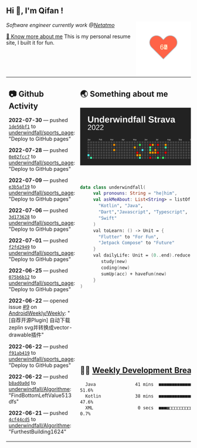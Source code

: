 <h2> Hi 👋, I'm Qifan ! </h2>
<a href="https://github.com/underwindfall/iBeats"><img align="right" width="150px" src="https://raw.githubusercontent.com/underwindfall/iBeats/main/files/heart.svg"/></a>
<p><em>Software engineer currently work @<a href="https://www.netatmo.com">Netatmo</a></em></p>
<p><a href="https://qifanyang.com/resume" target="_blank"> 🔭 Know more about me</a> This is my personal resume site, I built it for fun.</p>
<table><tr><td valign="top" rowspan="2">

 ## 📷 Github Activity
 <!-- githubActivity starts -->
  **2022-07-30** — pushed [`1de56bf1`](https://github.com/underwindfall/sports_page/commit/1de56bf1b65fa8f1ef1dbfbb745cbbe2cdd0a06d) to [underwindfall/sports_page](https://api.github.com/repos/underwindfall/sports_page): "Deploy to GitHub pages"

  **2022-07-28** — pushed [`0e02fcc7`](https://github.com/underwindfall/sports_page/commit/0e02fcc7f2844eaf463ebb47f9c7f02074839473) to [underwindfall/sports_page](https://api.github.com/repos/underwindfall/sports_page): "Deploy to GitHub pages"

  **2022-07-09** — pushed [`e3b5af19`](https://github.com/underwindfall/sports_page/commit/e3b5af19e8ed44058311a80d10ce679c41cac88b) to [underwindfall/sports_page](https://api.github.com/repos/underwindfall/sports_page): "Deploy to GitHub pages"

  **2022-07-06** — pushed [`3d173628`](https://github.com/underwindfall/sports_page/commit/3d173628e497ab3f1bce3df93c2c9708b76b1583) to [underwindfall/sports_page](https://api.github.com/repos/underwindfall/sports_page): "Deploy to GitHub pages"

  **2022-07-01** — pushed [`f2fd2949`](https://github.com/underwindfall/sports_page/commit/f2fd2949b183fa49d9bc990367387ee4e02f6ceb) to [underwindfall/sports_page](https://api.github.com/repos/underwindfall/sports_page): "Deploy to GitHub pages"

  **2022-06-25** — pushed [`075b6b12`](https://github.com/underwindfall/sports_page/commit/075b6b121be7c6b1e3113884bab8fed953ee7e45) to [underwindfall/sports_page](https://api.github.com/repos/underwindfall/sports_page): "Deploy to GitHub pages"

  **2022-06-22** — opened issue [#9](https://api.github.com/repos/AndroidWeekly/Weekly/issues/9) on [AndroidWeekly/Weekly](https://api.github.com/repos/AndroidWeekly/Weekly): "[自荐开源Plugin] 自动下载zeplin svg并转换成vector-drawable插件"

  **2022-06-22** — pushed [`f91ab419`](https://github.com/underwindfall/sports_page/commit/f91ab419c00224590bc9a57be6f9409c116a76bc) to [underwindfall/sports_page](https://api.github.com/repos/underwindfall/sports_page): "Deploy to GitHub pages"

  **2022-06-22** — pushed [`b8ad0a0d`](https://github.com/underwindfall/Algorithme/commit/b8ad0a0d0a90cc3463e2357327c9eb869762fbe9) to [underwindfall/Algorithme](https://api.github.com/repos/underwindfall/Algorithme): "FindBottomLeftValue513 dfs"

  **2022-06-21** — pushed [`4cf44cd5`](https://github.com/underwindfall/Algorithme/commit/4cf44cd50baf01f625dc1ef311060f25f46b3f4d) to [underwindfall/Algorithme](https://api.github.com/repos/underwindfall/Algorithme): "FurthestBuilding1624"
 <!-- githubActivity ends -->
 </td><td valign="top">

 ## 🌏 Something about me
 <!-- profile starts -->
 <a href="https://github.com/underwindfall" width="100%">
   <img src="https://github.com/underwindfall/GitHubPoster/blob/main/examples/strava.svg"/>
 </a>
 <br/>
 <br/>
 <br/>

 ```kotlin
 data class underwindfall(
      val pronouns: String = "he|him",
      val askMeAbout: List<String> = listOf(
        "Kotlin", "Java",
        "Dart","Javascript", "Typescript",
        "Swift"
      )
      val toLearn: () -> Unit = {
        "Flutter" to "For Fun",
        "Jetpack Compose" to "Future"
      }
      val dailyLife: Unit = (0..end).reduce { acc, new ->
         study(new)
         coding(new)
         sumUp(acc) + haveFun(new)
      }
 )
 ```
 <!-- profile ends -->
 </td></tr><tr><td valign="top">

 ## 🏊‍♂️ <a href="https://gist.github.com/underwindfall/377ee88ba1fabd1e93516e48ca9c61eb" target="_blank">Weekly Development Breakdown</a>
  <!-- codeTime starts -->
  ```text
    Java               41 mins  ■■■■■■■■■■■■■■■▦□□□□□□□□  51.6%
    Kotlin             38 mins  ■■■■■■■■■■■■■■■□□□□□□□□□  47.6%
    XML                 0 secs  ■■■▦□□□□□□□□□□□□□□□□□□□□   0.7%
  ```
  <!-- codeTime starts -->
  </td></tr></table>